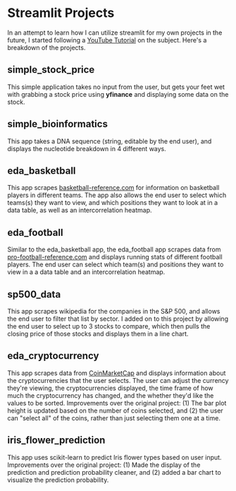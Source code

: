 # Streamlit Projects

In an attempt to learn how I can utilize streamlit for my own projects in the future, I started following a [YouTube Tutorial](https://www.youtube.com/watch?v=JwSS70SZdyM) on the subject. Here's a breakdown of the projects.

## simple_stock_price

This simple application takes no input from the user, but gets your feet wet with grabbing a stock price using **yfinance** and displaying some data on the stock.

## simple_bioinformatics

This app takes a DNA sequence (string, editable by the end user), and displays the nucleotide breakdown in 4 different ways.

## eda_basketball

This app scrapes [basketball-reference.com](https://www.basketball-reference.com) for information on basketball players in different teams. The app also allows the end user to select which teams(s) they want to view, and which positions they want to look at in a data table, as well as an intercorrelation heatmap.

## eda_football

Similar to the eda_basketball app, the eda_football app scrapes data from [pro-football-reference.com](https://www.pro-football-reference.com) and displays running stats of different football players. The end user can select which team(s) and positions they want to view in a a data table and an intercorrelation heatmap.

## sp500_data

This app scrapes wikipedia for the companies in the S&P 500, and allows the end user to filter that list by sector. I added on to this project by allowing the end user to select up to 3 stocks to compare, which then pulls the closing price of those stocks and displays them in a line chart.

## eda_cryptocurrency
This app scrapes data from [CoinMarketCap](http://coinmarketcap.com) and displays information about the cryptocurrencies that the user selects. The user can adjust the currency they're viewing, the cryptocurrencies displayed, the time frame of how much the cryptocurrency has changed, and the whether they'd like the values to be sorted. Improvements over the original project: (1) The bar plot height is updated based on the number of coins selected, and (2) the user can "select all" of the coins, rather than just selecting them one at a time.

## iris_flower_prediction
This app uses scikit-learn to predict Iris flower types based on user input. Improvements over the original project: (1) Made the display of the prediction and prediction probability cleaner, and (2) added a bar chart to visualize the prediction probability.
